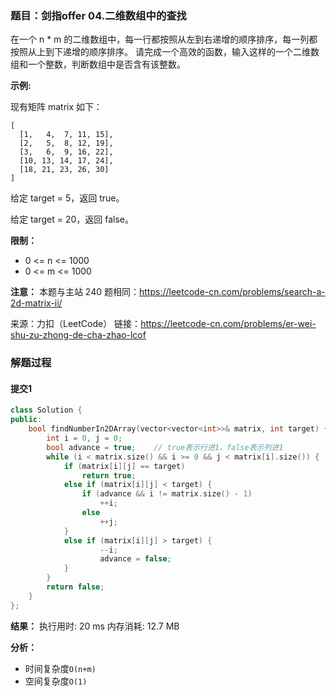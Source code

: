 ### 题目：剑指offer 04.二维数组中的查找
在一个 n * m 的二维数组中，每一行都按照从左到右递增的顺序排序，每一列都按照从上到下递增的顺序排序。
请完成一个高效的函数，输入这样的一个二维数组和一个整数，判断数组中是否含有该整数。

**示例:**

现有矩阵 matrix 如下：
```
[
  [1,   4,  7, 11, 15],
  [2,   5,  8, 12, 19],
  [3,   6,  9, 16, 22],
  [10, 13, 14, 17, 24],
  [18, 21, 23, 26, 30]
]
```
给定 target = 5，返回 true。

给定 target = 20，返回 false。


**限制：**
- 0 <= n <= 1000
- 0 <= m <= 1000


**注意：** 
本题与主站 240 题相同：https://leetcode-cn.com/problems/search-a-2d-matrix-ii/

来源：力扣（LeetCode）
链接：https://leetcode-cn.com/problems/er-wei-shu-zu-zhong-de-cha-zhao-lcof

### 解题过程
#### 提交1
```C++
class Solution {
public:
    bool findNumberIn2DArray(vector<vector<int>>& matrix, int target) {
        int i = 0, j = 0;
        bool advance = true;    // true表示行进1，false表示列进1
        while (i < matrix.size() && i >= 0 && j < matrix[i].size()) {
            if (matrix[i][j] == target)
                return true;
            else if (matrix[i][j] < target) {
                if (advance && i != matrix.size() - 1)
                    ++i;
                else
                    ++j;
            } 
            else if (matrix[i][j] > target) {
                    --i;
                    advance = false;
            }
        }
        return false;
    }
};
```
**结果：** 执行用时: 20 ms           内存消耗: 12.7 MB

**分析：**
- 时间复杂度`O(n+m)`
- 空间复杂度`O(1)`
